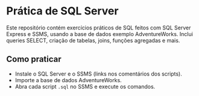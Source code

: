 # Prática de SQL Server

Este repositório contém exercícios práticos de SQL feitos com SQL Server Express e SSMS, usando a base de dados exemplo AdventureWorks. Inclui queries SELECT, criação de tabelas, joins, funções agregadas e mais.

## Como praticar
- Instale o SQL Server e o SSMS (links nos comentários dos scripts).
- Importe a base de dados AdventureWorks.
- Abra cada script `.sql` no SSMS e execute os comandos.
